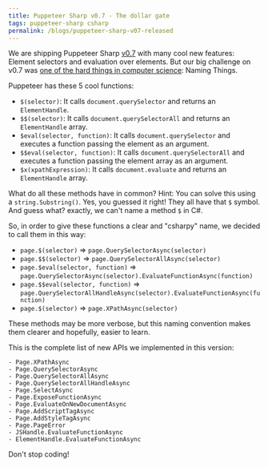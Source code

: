 ```yaml
---
title: Puppeteer Sharp v0.7 - The dollar gate
tags: puppeteer-sharp csharp
permalink: /blogs/puppeteer-sharp-v07-released
---
```


We are shipping Puppeteer Sharp [v0.7](https://github.com/kblok/puppeteer-sharp/projects/12) with many cool new features: Element selectors and evaluation over elements. But our big challenge on v0.7 was [one of the hard things in computer science](https://twitter.com/codinghorror/status/506010907021828096?lang=en): Naming Things.

Puppeteer has these 5 cool functions:

 * `$(selector)`: It calls `document.querySelector` and returns an `ElementHandle`.
 * `$$(selector)`: It calls `document.querySelectorAll` and returns an `ElementHandle` array.
 * `$eval(selector, function)`: It calls `document.querySelector` and executes a function passing the element as an argument.
 * `$$eval(selector, function)`: It calls `document.querySelectorAll` and executes a function passing the element array as an argument.
 * `$x(xpathExpression)`: It calls `document.evaluate` and returns an `ElementHandle` array.

What do all these methods have in common? Hint: You can solve this using a `string.Substring()`.
Yes, you guessed it right! They all have that `$` symbol. And guess what? exactly, we can't name a method `$` in C#.

So, in order to give these functions a clear and "csharpy" name, we decided to call them in this way:

 * `page.$(selector)` => `page.QuerySelectorAsync(selector)`
 * `page.$$(selector)` => `page.QuerySelectorAllAsync(selector)`
 * `page.$eval(selector, function)` => `page.QuerySelectorAsync(selector).EvaluateFunctionAsync(function)`
 * `page.$$eval(selector, function)` => `page.QuerySelectorAllHandleAsync(selector).EvaluateFunctionAsync(function)`
 * `page.$(selector)` => `page.XPathAsync(selector)`

These methods may be more verbose, but this naming convention makes them clearer and hopefully, easier to learn.

This is the complete list of new APIs we implemented in this version: 

    - Page.XPathAsync
    - Page.QuerySelectorAsync
    - Page.QuerySelectorAllAsync
    - Page.QuerySelectorAllHandleAsync
    - Page.SelectAsync
    - Page.ExposeFunctionAsync
    - Page.EvaluateOnNewDocumentAsync
    - Page.AddScriptTagAsync
    - Page.AddStyleTagAsync
    - Page.PageError
    - JSHandle.EvaluateFunctionAsync
    - ElementHandle.EvaluateFunctionAsync

Don't stop coding!